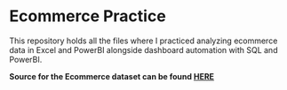 # Ecommerce Practice

This repository holds all the files where I practiced analyzing ecommerce data in Excel and PowerBI alongside dashboard automation with SQL and PowerBI.


**Source for the Ecommerce dataset can be found [HERE](https://www.kaggle.com/datasets/mervemenekse/ecommerce-dataset)**

